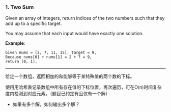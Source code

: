 ### 1. Two Sum



Given an array of integers, return indices of the two numbers such that they add up to a specific target.

You may assume that each input would have exactly one solution.

**Example**:

	Given nums = [2, 7, 11, 15], target = 9,
	Because nums[0] + nums[1] = 2 + 7 = 9,
	return [0, 1].


* * *

给定一个数组，返回相加的和能够等于某特殊值的两个数的下标。

使用用哈希表记录数组中所有存在值的下标位置，再次遍历，可在O(n)时间复杂度内检测到对应元素。（题目已约定有且仅有一个解）

* 如果有多个解，如何输出多个解？



